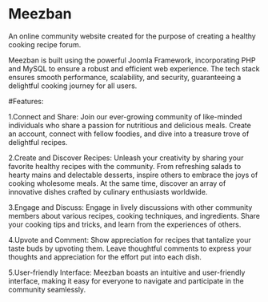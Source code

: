 # Meezban
An online community website created for the purpose of creating a healthy cooking recipe forum. 


Meezban is built using the powerful Joomla Framework, incorporating PHP and MySQL to ensure a robust and efficient web experience. The tech stack ensures smooth performance, scalability, and security, guaranteeing a delightful cooking journey for all users.

#Features:

1.Connect and Share: Join our ever-growing community of like-minded individuals who share a passion for nutritious and delicious meals. Create an account, connect with fellow foodies, and dive into a treasure trove of delightful recipes.

2.Create and Discover Recipes: Unleash your creativity by sharing your favorite healthy recipes with the community. From refreshing salads to hearty mains and delectable desserts, inspire others to embrace the joys of cooking wholesome meals. At the same time, discover an array of innovative dishes crafted by culinary enthusiasts worldwide.

3.Engage and Discuss: Engage in lively discussions with other community members about various recipes, cooking techniques, and ingredients. Share your cooking tips and tricks, and learn from the experiences of others.

4.Upvote and Comment: Show appreciation for recipes that tantalize your taste buds by upvoting them. Leave thoughtful comments to express your thoughts and appreciation for the effort put into each dish.

5.User-friendly Interface: Meezban boasts an intuitive and user-friendly interface, making it easy for everyone to navigate and participate in the community seamlessly.

